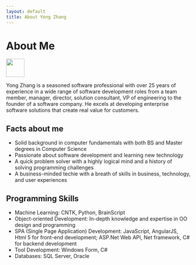 ```yaml
---
layout: default
title: About Yong Zhang
---
```


<div class="post">
	<h1 class="pageTitle">About Me</h1>
	<img src="{{ '/assets/img/yong-small.jpg' | prepend: site.baseurl }}" height="50" width="50" alt="">
	<p>Yong Zhang is a seasoned software professional with over 25 years of experience in a wide range of software development roles from a team member, manager, director, solution consultant, VP of engineering to the founder of a software company. He excels at developing enterprise software solutions that create real value for customers.</p>
	<h2>Facts about me</h2>
	<ul>
		<li>Solid background in computer fundamentals with both BS and Master degrees in Computer Science</li>
  		<li>Passionate about software development and learning new technology</li>
  		<li>A quick problem solver with a highly logical mind and a history of solving programming challenges</li>
		<li>A business-minded techie with a breath of skills in business, technology, and user experiences</li>
  	</ul>
	<h2>Programming Skills</h2>
	<ul>
		<li>Machine Learning: CNTK, Python, BrainScript</li>
  		<li>Object-oriented Development: In-depth knowledge and expertise in OO design and programming</li>
  		<li>SPA (Single Page Application) Development: JavaScript, AngularJS, Html 5 for front-end development; ASP.Net Web API, Net framework, C# for backend development</li>
		<li>Tool Development: Windows Form, C#</li>
		<li>Databases: SQL Server, Oracle</li>
  	</ul>
</div>
